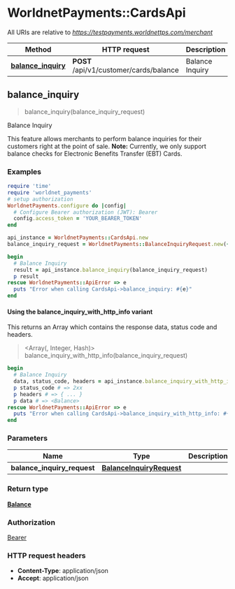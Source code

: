 # WorldnetPayments::CardsApi

All URIs are relative to *https://testpayments.worldnettps.com/merchant*

| Method | HTTP request | Description |
| ------ | ------------ | ----------- |
| [**balance_inquiry**](CardsApi.md#balance_inquiry) | **POST** /api/v1/customer/cards/balance | Balance Inquiry |


## balance_inquiry

> <Balance> balance_inquiry(balance_inquiry_request)

Balance Inquiry

This feature allows merchants to perform balance inquiries for their customers right at the point of sale.  **Note:** Currently, we only support balance checks for Electronic Benefits Transfer (EBT) Cards.

### Examples

```ruby
require 'time'
require 'worldnet_payments'
# setup authorization
WorldnetPayments.configure do |config|
  # Configure Bearer authorization (JWT): Bearer
  config.access_token = 'YOUR_BEARER_TOKEN'
end

api_instance = WorldnetPayments::CardsApi.new
balance_inquiry_request = WorldnetPayments::BalanceInquiryRequest.new({terminal: 'terminal_example', currency: 'AED', customer_account: WorldnetPayments::Payload.new({payload_type: 'payload_type_example'})}) # BalanceInquiryRequest | 

begin
  # Balance Inquiry
  result = api_instance.balance_inquiry(balance_inquiry_request)
  p result
rescue WorldnetPayments::ApiError => e
  puts "Error when calling CardsApi->balance_inquiry: #{e}"
end
```

#### Using the balance_inquiry_with_http_info variant

This returns an Array which contains the response data, status code and headers.

> <Array(<Balance>, Integer, Hash)> balance_inquiry_with_http_info(balance_inquiry_request)

```ruby
begin
  # Balance Inquiry
  data, status_code, headers = api_instance.balance_inquiry_with_http_info(balance_inquiry_request)
  p status_code # => 2xx
  p headers # => { ... }
  p data # => <Balance>
rescue WorldnetPayments::ApiError => e
  puts "Error when calling CardsApi->balance_inquiry_with_http_info: #{e}"
end
```

### Parameters

| Name | Type | Description | Notes |
| ---- | ---- | ----------- | ----- |
| **balance_inquiry_request** | [**BalanceInquiryRequest**](BalanceInquiryRequest.md) |  |  |

### Return type

[**Balance**](Balance.md)

### Authorization

[Bearer](../README.md#Bearer)

### HTTP request headers

- **Content-Type**: application/json
- **Accept**: application/json

